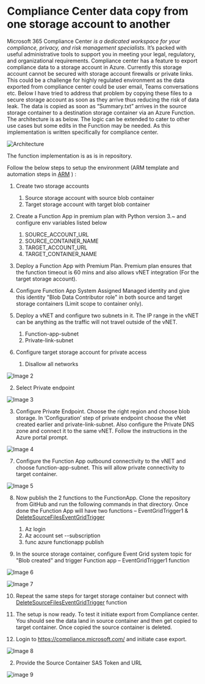 ﻿# Compliance Center data copy from one storage account to another

Microsoft 365 Compliance Center *is a dedicated workspace for your compliance, privacy, and risk management specialists.* It’s packed with useful administrative tools to support you in meeting your legal, regulatory, and organizational requirements. Compliance center has a feature to export compliance data to a storage account in Azure. Currently this storage account cannot be secured with storage account firewalls or private links. This could be a challenge for highly regulated environment as the data exported from compliance center could be user email, Teams conversations etc. Below I have tried to address that problem by copying these files to a secure storage account as soon as they arrive thus reducing the risk of data leak. The data is copied as soon as “Summary.txt”  arrives in the source storage container to a destination storage container via an Azure Function. The architecture is as below. The logic can be extended to cater to other use cases but some edits in the Function may be needed. As this implementation is written specifically for compliance center.

![Architecture](images/img001.jpg)

The function implementation is as is in repository. 

Follow the below steps to setup the environment (ARM template and automation steps in [ARM](ARM) ) :

1. Create two storage accounts 
   1. Source storage account with source blob container
   2. Target storage account with target blob container
2. Create a Function App in premium plan with Python version 3.~ and configure env variables listed below
   1. SOURCE\_ACCOUNT\_URL
   2. SOURCE\_CONTAINER\_NAME
   3. TARGET\_ACCOUNT\_URL
   4. TARGET\_CONTAINER\_NAME
3. Deploy a Function App with Premium Plan. Premium plan ensures that the function timeout is 60 mins and also allows vNET integration (For the target storage account).

4. Configure Function App System Assigned Managed identity and give this identity "Blob Data Contributor role" in both source and target storage containers (Limit scope to container only).

5. Deploy a vNET and configure two subnets in it. The IP range in the vNET can be anything as the traffic will not travel outside of the vNET.
   1. Function-app-subnet 
   2. Private-link-subnet
   
6. Configure target storage account for private access
   1. Disallow all networks

![Image 2](images/img002.jpg)
   
   2. Select Private endpoint

![Image 3](images/img003.jpg)
   
   3. Configure Private Endpoint. Choose the right region and choose blob storage. In ‘Configuration’ step of private endpoint choose the vNet created earlier and private-link-subnet. Also configure the Private DNS zone and connect it to the same vNET. Follow the instructions in the Azure portal prompt.

![Image 4](images/img004.jpg)

7. Configure the Function App outbound connectivity to the vNET and choose function-app-subnet. This will allow private connectivity to target container.

![Image 5](images/img005.jpg)
   
8. Now publish the 2 functions to the FunctionApp. Clone the repository from GitHub and run the following commands in that directory. Once done the Function App will have two functions – EventGridTrigger1 & [DeleteSourceFilesEventGridTrigger](https://github.com/SahanaPrabhakar/Azure/tree/main/CopyDataBetweenStorageAccounts/DeleteSourceFilesEventGridTrigger "DeleteSourceFilesEventGridTrigger")
   1. Az login 
   2. Az account set --subscription <sub id>
   3. func azure functionapp publish <function app name>
   
9. In the source storage container, configure Event Grid system topic for "Blob created" and trigger Function app – EventGridTrigger1 function

![Image 6](images/img006.jpg)

![Image 7](images/img007.jpg)

10. Repeat the same steps for target storage container but connect with [DeleteSourceFilesEventGridTrigger](https://github.com/SahanaPrabhakar/Azure/tree/main/CopyDataBetweenStorageAccounts/DeleteSourceFilesEventGridTrigger "DeleteSourceFilesEventGridTrigger") function
   
11. The setup is now ready. To test it initiate export from Compliance center. You should see the data land in source container and then get copied to target container. Once copied the source container is deleted.
   1. Login to <https://compliance.microsoft.com/> and initiate case export.

![Image 8](images/img008.jpg)
   
   2. Provide the Source Container SAS Token and URL 

![image 9](images/img009.jpg)




